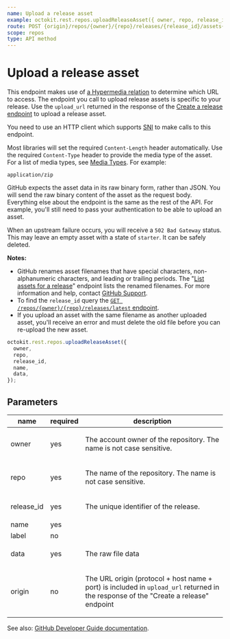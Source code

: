 ```yaml
---
name: Upload a release asset
example: octokit.rest.repos.uploadReleaseAsset({ owner, repo, release_id, name, data })
route: POST {origin}/repos/{owner}/{repo}/releases/{release_id}/assets{?name,label}
scope: repos
type: API method
---
```


# Upload a release asset

This endpoint makes use of [a Hypermedia relation](https://docs.github.com/rest/overview/resources-in-the-rest-api#hypermedia) to determine which URL to access. The endpoint you call to upload release assets is specific to your release. Use the `upload_url` returned in
the response of the [Create a release endpoint](https://docs.github.com/rest/releases/releases#create-a-release) to upload a release asset.

You need to use an HTTP client which supports [SNI](http://en.wikipedia.org/wiki/Server_Name_Indication) to make calls to this endpoint.

Most libraries will set the required `Content-Length` header automatically. Use the required `Content-Type` header to provide the media type of the asset. For a list of media types, see [Media Types](https://www.iana.org/assignments/media-types/media-types.xhtml). For example:

`application/zip`

GitHub expects the asset data in its raw binary form, rather than JSON. You will send the raw binary content of the asset as the request body. Everything else about the endpoint is the same as the rest of the API. For example,
you'll still need to pass your authentication to be able to upload an asset.

When an upstream failure occurs, you will receive a `502 Bad Gateway` status. This may leave an empty asset with a state of `starter`. It can be safely deleted.

**Notes:**

- GitHub renames asset filenames that have special characters, non-alphanumeric characters, and leading or trailing periods. The "[List assets for a release](https://docs.github.com/rest/reference/repos#list-assets-for-a-release)"
  endpoint lists the renamed filenames. For more information and help, contact [GitHub Support](https://support.github.com/contact?tags=dotcom-rest-api).
- To find the `release_id` query the [`GET /repos/{owner}/{repo}/releases/latest` endpoint](https://docs.github.com/rest/releases/releases#get-the-latest-release).
- If you upload an asset with the same filename as another uploaded asset, you'll receive an error and must delete the old file before you can re-upload the new asset.

```js
octokit.rest.repos.uploadReleaseAsset({
  owner,
  repo,
  release_id,
  name,
  data,
});
```

## Parameters

<table>
  <thead>
    <tr>
      <th>name</th>
      <th>required</th>
      <th>description</th>
    </tr>
  </thead>
  <tbody>
    <tr><td>owner</td><td>yes</td><td>

The account owner of the repository. The name is not case sensitive.

</td></tr>
<tr><td>repo</td><td>yes</td><td>

The name of the repository. The name is not case sensitive.

</td></tr>
<tr><td>release_id</td><td>yes</td><td>

The unique identifier of the release.

</td></tr>
<tr><td>name</td><td>yes</td><td>

</td></tr>
<tr><td>label</td><td>no</td><td>

</td></tr>
<tr><td>data</td><td>yes</td><td>

The raw file data

</td></tr>
<tr><td>origin</td><td>no</td><td>

The URL origin (protocol + host name + port) is included in `upload_url` returned in the response of the "Create a release" endpoint

</td></tr>
  </tbody>
</table>

See also: [GitHub Developer Guide documentation](https://docs.github.com/rest/reference/repos#upload-a-release-asset).
